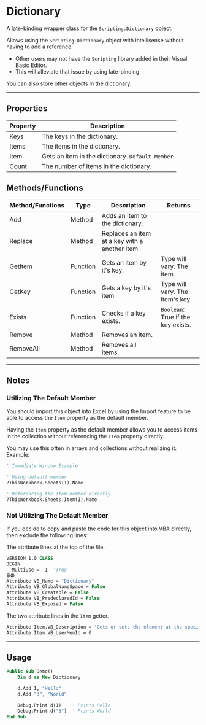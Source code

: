# Dictionary

A late-binding wrapper class for the `Scripting.Dictionary` object.

Allows using the `Scripting.Dictionary` object with intellisense without having to add a reference.
- Other users may not have the `Scripting` library added in their Visual Basic Editor. 
- This will alleviate that issue by using late-binding.

You can also store other objects in the dictionary.

---

## Properties

| Property | Description                                      |
|----------|--------------------------------------------------|
| Keys     | The keys in the dictionary.                      |
| Items    | The items in the dictionary.                     |
| Item     | Gets an item in the dictionary. `Default Member` |
| Count    | The number of items in the dictionary.           |


## Methods/Functions

| Method/Functions | Type     | Description                                    | Returns                            |
|------------------|----------|------------------------------------------------|------------------------------------|
| Add              | Method   | Adds an item to the dictionary.                |                                    |
| Replace          | Method   | Replaces an item at a key with a another item. |                                    |
| GetItem          | Function | Gets an item by it's key.                      | Type will vary. The item.          |
| GetKey           | Function | Gets a key by it's item.                       | Type will vary. The item's key.    |
| Exists           | Function | Checks if a key exists.                        | `Boolean`: True if the key exists. |
| Remove           | Method   | Removes an item.                               |                                    |
| RemoveAll        | Method   | Removes all items.                             |                                    |

---

## Notes

### Utilizing The Default Member
You should import this object into Excel by using the Import feature to be able to access the `Item` property as the default member.

Having the `Item` property as the default member allows you to access items in the collection without referencing the `Item` property directly.

You may use this often in arrays and collections without realizing it. Example:

```vb
' Immediate Window Example

' Using default member
?ThisWorkbook.Sheets(1).Name

' Referencing the Item member directly
?ThisWorkbook.Sheets.Item(1).Name
```

### Not Utilizing The Default Member
If you decide to copy and paste the code for this object into VBA directly, then exclude the following lines:

The attribute lines at the top of the file.

```vb
VERSION 1.0 CLASS
BEGIN
  MultiUse = -1  'True
END
Attribute VB_Name = "Dictionary"
Attribute VB_GlobalNameSpace = False
Attribute VB_Creatable = False
Attribute VB_PredeclaredId = False
Attribute VB_Exposed = False
```

The two attribute lines in the `Item` getter.

```vb
Attribute Item.VB_Description = "Gets or sets the element at the specified index."
Attribute Item.VB_UserMemId = 0
```

---

## Usage

```vb
Public Sub Demo()
    Dim d as New Dictionary

    d.Add 1, "Hello"
    d.Add "3", "World"

    Debug.Print d(1)    ' Prints Hello
    Debug.Print d("3")  ' Prints World
End Sub
```